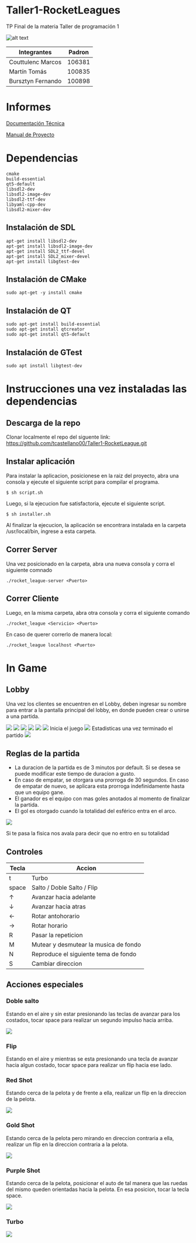 # Taller1-RocketLeagues
TP Final de la materia Taller de programación 1

![alt text](https://app.travis-ci.com/tcastellano00/Taller1-RocketLeague.svg?token=i5sYMvqAzCxYcsKUK5yF&branch=main)

| Integrantes    | Padron |
| -------------- | ------ |
| Couttulenc Marcos| 106381 |
| Martín Tomás   | 100835  |
| Bursztyn Fernando   | 100898  |


# Informes
[Documentación Técnica](https://docs.google.com/document/d/1GZ37hIVslaq5qQRa4rIikDMMmVd59vRMnn6P-WR4FyY/edit?usp=sharing)

[Manual de Proyecto](https://docs.google.com/document/d/1O9OWEeqHpET_tjnT7PkV4QW3vANfpnvZn209kwH9aao/edit?usp=sharing)


# Dependencias

```
cmake
build-essential
qt5-default
libsdl2-dev
libsdl2-image-dev
libsdl2-ttf-dev
libyaml-cpp-dev
libsdl2-mixer-dev
```
## Instalación de SDL
```
apt-get install libsdl2-dev
apt-get install libsdl2-image-dev
apt-get install SDL2_ttf-devel
apt-get install SDL2_mixer-devel
apt-get install libgtest-dev
```

## Instalación de CMake
```
sudo apt-get -y install cmake

```

## Instalación de QT
```
sudo apt-get install build-essential
sudo apt-get install qtcreator
sudo apt-get install qt5-default
```

## Instalación de GTest
```
sudo apt install libgtest-dev
```


# Instrucciones una vez instaladas las dependencias

## Descarga de la repo

Clonar localmente el repo del siguente link: https://github.com/tcastellano00/Taller1-RocketLeague.git


## Instalar aplicación
Para instalar la aplicacion, posicionese en la raiz del proyecto, abra una consola y ejecute el siguiente script para compilar el programa.
```
$ sh script.sh
```
Luego, si la ejecucion fue satisfactoria, ejecute el siguiente script.

```
$ sh installer.sh
```

Al finalizar la ejecucion, la aplicación se encontrara instalada en la carpeta /usr/local/bin, ingrese a esta carpeta.

## Correr Server
Una vez posicionado en la carpeta, abra una nueva consola y corra el siguiente comnado
```
./rocket_league-server <Puerto>
```

## Correr Cliente
Luego, en la misma carpeta, abra otra consola y corra el siguiente comando
```
./rocket_league <Servicio> <Puerto>
```
En caso de querer correrlo de manera local:
```
./rocket_league localhost <Puerto>
```

# In Game
## Lobby

Una vez los clientes se encuentren en el Lobby, deben ingresar su nombre para entrar a la pantalla principal del lobby, en donde pueden crear o unirse a una partida.

![](https://github.com/tcastellano00/Taller1-RocketLeague/blob/main/READMEMultimedia/lobby1.png)
![](https://github.com/tcastellano00/Taller1-RocketLeague/blob/main/READMEMultimedia/lobby2.png)
![](https://github.com/tcastellano00/Taller1-RocketLeague/blob/main/READMEMultimedia/lobby3.png)
![](https://github.com/tcastellano00/Taller1-RocketLeague/blob/main/READMEMultimedia/lobby4.png)
![](https://github.com/tcastellano00/Taller1-RocketLeague/blob/main/READMEMultimedia/lobby5.png)
![](https://github.com/tcastellano00/Taller1-RocketLeague/blob/main/READMEMultimedia/lobby6.png)
Inicia el juego
![](https://github.com/tcastellano00/Taller1-RocketLeague/blob/main/READMEMultimedia/lobby7.png)
Estadisticas una vez terminado el partido
![](https://github.com/tcastellano00/Taller1-RocketLeague/blob/main/READMEMultimedia/lobby8.png)



## Reglas de la partida
* La duracion de la partida es de 3 minutos por default. Si se desea se puede modificar este tiempo de duracion a gusto.
* En caso de empatar, se otorgara una prorroga de 30 segundos. En caso de empatar de nuevo, se aplicara esta prorroga indefinidamente hasta que un equipo gane.
* El ganador es el equipo con mas goles anotados al momento de finalizar la partida.
* El gol es otorgado cuando la totalidad del esférico entra en el arco.

![](https://github.com/tcastellano00/Taller1-RocketLeague/blob/main/READMEMultimedia/lineaJapon.png)

Si te pasa la fisica nos avala para decir que no entro en su totalidad


## Controles
| Tecla   | Accion |
| -------------- | ------ |
| t | Turbo |
| space | Salto / Doble Salto / Flip  |
| ↑ | Avanzar hacia adelante  |
| ↓ | Avanzar hacia atras  |
| ← | Rotar antohorario |
| → | Rotar horario  |
| R | Pasar la repeticion |
| M | Mutear y desmutear la musica de fondo  |
| N | Reproduce el siguiente tema de fondo  |
| S | Cambiar direccion  |

## Acciones especiales

### Doble salto
Estando en el aire y sin estar presionando las teclas de avanzar para los costados, tocar space para realizar un segundo impulso hacia arriba.

![](https://github.com/tcastellano00/Taller1-RocketLeague/blob/main/READMEMultimedia/doubleJump.gif)

### Flip
Estando en el aire y mientras se esta presionando una tecla de avanzar hacia algun costado, tocar space para realizar un flip hacia ese lado.

### Red Shot
Estando cerca de la pelota y de frente a ella, realizar un flip en la direccion de la pelota.

![](https://github.com/tcastellano00/Taller1-RocketLeague/blob/main/READMEMultimedia/redShot.gif)

### Gold Shot
Estando cerca de la pelota pero mirando en direccion contraria a ella, realizar un flip en la direccion contraria a la pelota.

![](https://github.com/tcastellano00/Taller1-RocketLeague/blob/main/READMEMultimedia/goldShot.gif)

### Purple Shot
Estando cerca de la pelota, posicionar el auto de tal manera que las ruedas del mismo queden orientadas hacia la pelota. En esa posicion, tocar la tecla space.

![](https://github.com/tcastellano00/Taller1-RocketLeague/blob/main/READMEMultimedia/purpleShot.gif)

### Turbo

![](https://github.com/tcastellano00/Taller1-RocketLeague/blob/main/READMEMultimedia/turbo.gif)

